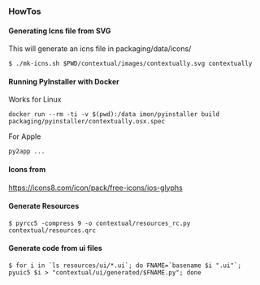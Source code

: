 ### HowTos

#### Generating Icns file from SVG

This will generate an icns file in packaging/data/icons/

```
$ ./mk-icns.sh $PWD/contextual/images/contextually.svg contextually
```

#### Running PyInstaller with Docker

Works for Linux

```
docker run --rm -ti -v $(pwd):/data imon/pyinstaller build packaging/pyinstaller/contextually.osx.spec
```

For Apple

```
py2app ...
```

#### Icons from

https://icons8.com/icon/pack/free-icons/ios-glyphs

#### Generate Resources

```
$ pyrcc5 -compress 9 -o contextual/resources_rc.py contextual/resources.qrc
```

#### Generate code from ui files

```
$ for i in `ls resources/ui/*.ui`; do FNAME=`basename $i ".ui"`; pyuic5 $i > "contextual/ui/generated/$FNAME.py"; done
```